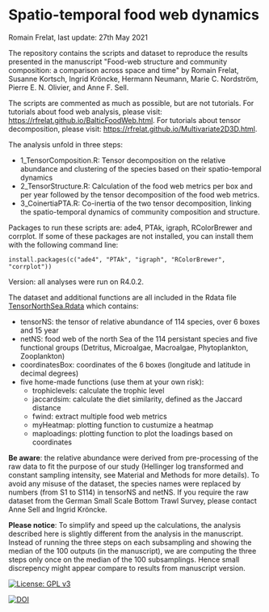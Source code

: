 # Spatio-temporal food web dynamics

Romain Frelat, last update: 27th May 2021



The repository contains the scripts and dataset to reproduce the results presented in the manuscript "Food-web structure and community composition: a comparison across space and time" by Romain Frelat, Susanne Kortsch, Ingrid Kröncke, Hermann Neumann, Marie C. Nordström, Pierre E. N. Olivier, and Anne F. Sell.



The scripts are commented as much as possible, but are not tutorials. For tutorials about food web analysis, please visit: https://rfrelat.github.io/BalticFoodWeb.html. For tutorials about tensor decomposition, please visit: https://rfrelat.github.io/Multivariate2D3D.html.



The analysis unfold in three steps:

* 1_TensorComposition.R: Tensor decomposition on the relative abundance and clustering of the species based on their spatio-temporal dynamics
* 2_TensorStructure.R: Calculation of the food web metrics per box and per year followed by the tensor decomposition of the food web metrics.
* 3_CoinertiaPTA.R: Co-inertia of the two tensor decomposition, linking the spatio-temporal dynamics of community composition and structure.



Packages to run these scripts are: ade4, PTAk, igraph, RColorBrewer and corrplot. If some of these packages are not installed, you can install them with the following command line:

```{r}
install.packages(c("ade4", "PTAk", "igraph", "RColorBrewer", "corrplot"))
```

Version: all analyses were run on R4.0.2.



The dataset and additional functions are all included in the Rdata file [TensorNorthSea.Rdata](https://github.com/rfrelat/NorthSeaFoodWeb/raw/main/TensorNorthSea.Rdata) which contains:

- tensorNS: the tensor of relative abundance of 114 species, over 6 boxes and 15 year
- netNS: food web of the north Sea of the 114 persistant species and five functional groups (Detritus,  Microalgae, Macroalgae, Phytoplankton, Zooplankton)
- coordinatesBox: coordinates of the 6 boxes (longitude and latitude in decimal degrees)
- five home-made functions (use them at your own risk):
  - trophiclevels: calculate the trophic level
  - jaccardsim: calculate the diet similarity, defined as the Jaccard distance
  - fwind: extract multiple food web metrics
  - myHeatmap: plotting function to custumize a heatmap
  - maploadings: plotting function to plot the loadings based on coordinates





**Be aware**: the relative abundance were derived from pre-processing of the raw data to fit the purpose of our study (Hellinger log transformed and constant sampling intensity, see Material and Methods for more details). To avoid any misuse of the dataset, the species names were replaced by numbers (from S1 to S114) in tensorNS and netNS. If you require the raw dataset from the German Small Scale Bottom Trawl Survey, please contact Anne Sell and Ingrid Kröncke.

**Please notice**: To simplify and speed up the calculations, the analysis described here is slightly different from the analysis in the manuscript. Instead of running the three steps on each subsampling  and showing the median of the 100 outputs (in the manuscript), we are computing the three steps only once on the median of the 100 subsamplings. Hence small discrepency might appear compare to results from manuscript version. 





[![License: GPL v3](https://img.shields.io/badge/License-GPLv3-blue.svg)](https://www.gnu.org/licenses/gpl-3.0)

[![DOI](https://zenodo.org/badge/326718971.svg)](https://zenodo.org/badge/latestdoi/326718971)

